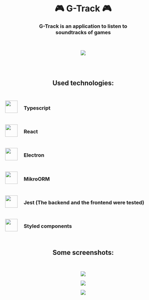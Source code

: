 <h1 align="center">🎮 G-Track 🎮</h1>
<h3 align="center" style="width: 75%; margin: 0 auto;">
    G-Track is an application to listen to soundtracks of games
</h3>

<br>
<br>

<p align="center">
    <img src="https://i.imgur.com/s5Wt3Jc.png">
</p>

<br>
<br>

<h2 align="center">Used technologies:</h2>
<br>

<div>
    <div style="display: flex; align-items: center; gap: 20px;">
        <img width="40" src="https://upload.wikimedia.org/wikipedia/commons/thumb/4/4c/Typescript_logo_2020.svg/1200px-Typescript_logo_2020.svg.png">  <h3>Typescript</h3>
    </div>
    <br>
    <div style="display: flex; align-items: center; gap: 20px;">
        <img width="40" src="https://www.pngitem.com/pimgs/m/664-6644509_icon-react-js-logo-hd-png-download.png">  <h3>React</h3>
    </div>
    <br>
    <div style="display: flex; align-items: center; gap: 20px;">
        <img width="40" src="https://upload.wikimedia.org/wikipedia/commons/thumb/9/91/Electron_Software_Framework_Logo.svg/1024px-Electron_Software_Framework_Logo.svg.png">  <h3>Electron</h3>
    </div>
    <br>
    <div style="display: flex; align-items: center; gap: 20px;">
        <img width="40" src="https://avatars.githubusercontent.com/u/54766168?s=200&v=4">  <h3>MikroORM</h3>
    </div>
    <br>
    <div style="display: flex; align-items: center; gap: 20px;">
        <img width="40" src="https://seeklogo.com/images/J/jest-logo-F9901EBBF7-seeklogo.com.png">  <h3>Jest (The backend and the frontend were tested)</h3>
    </div>
    <br>
    <div style="display: flex; align-items: center; gap: 20px;">
        <img width="40" src="https://avatars.githubusercontent.com/u/20658825?s=200&v=4">  <h3>Styled components</h3>
    </div>
</div>


<br>

<h2 align="center">Some screenshots:</h2>
<br>
<p align='center'>
    <img src="https://i.imgur.com/m33lMWi.jpg">
</p>
<p align='center'>
    <img src="https://i.imgur.com/WVo5Wrj.jpg">
</p>
<p align='center'>
    <img src="https://i.imgur.com/UNjlPNE.jpg">
</p>
